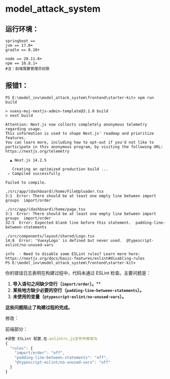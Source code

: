 # model_attack_system



## 运行环境：

```
springboot == 
jvm == 17.0+
gradle == 8.10+

node == 20.11.0+
npm == 10.8.1+
#注：前端需要管理员权限
```



## 报错1：

```shell
PS E:\model_inv\model_attack_system\frontend\starter-kit> npm run build

> vuexy-mui-nextjs-admin-template@3.1.0 build
> next build

Attention: Next.js now collects completely anonymous telemetry regarding usage.
This information is used to shape Next.js' roadmap and prioritize features.
You can learn more, including how to opt-out if you'd not like to participate in this anonymous program, by visiting the following URL:
https://nextjs.org/telemetry

  ▲ Next.js 14.2.5

   Creating an optimized production build ...
 ✓ Compiled successfully

Failed to compile.

./src/app/(dashboard)/home/FileUploader.tsx
3:1  Error: There should be at least one empty line between import groups  import/order

./src/app/(dashboard)/home/page.tsx
3:1  Error: There should be at least one empty line between import groups  import/order
32:5  Error: Expected blank line before this statement.  padding-line-between-statements

./src/components/layout/shared/Logo.tsx
14:8  Error: 'VuexyLogo' is defined but never used.  @typescript-eslint/no-unused-vars

info  - Need to disable some ESLint rules? Learn more here: https://nextjs.org/docs/basic-features/eslint#disabling-rules
PS E:\model_inv\model_attack_system\frontend\starter-kit>
```

你的错误日志表明在构建过程中，代码未通过 ESLint 检查。主要问题是：

1. **导入语句之间缺少空行（`import/order`）。****
2. **某些地方缺少必要的空行（`padding-line-between-statements`）。**
3. **未使用的变量（`@typescript-eslint/no-unused-vars`）。**

**这些问题阻止了构建过程的完成。**

修改：

前端部分：

```js
#调整 ESLint 配置,在.eslintrc.js文件中修改为
{
  "rules": {
    "import/order": "off",
    "padding-line-between-statements": "off",
    "@typescript-eslint/no-unused-vars": "off"
  }
}
```

